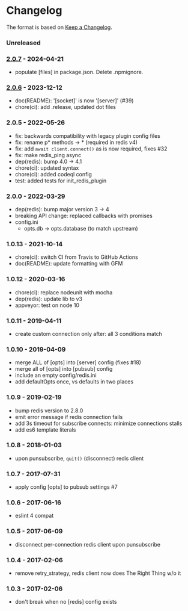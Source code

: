# Changelog

The format is based on [Keep a Changelog](https://keepachangelog.com/).


### Unreleased


### [2.0.7] - 2024-04-21


- populate [files] in package.json. Delete .npmignore.


### [2.0.6] - 2023-12-12

- doc(README): '[socket]' is now '[server]' (#39)
- chore(ci): add .release, updated dot files


### 2.0.5 - 2022-05-26

- fix: backwards compatibility with legacy plugin config files
- fix: rename p\* methods -> * (required in redis v4)
- fix: add `await client.connect()` as is now required, fixes #32
- fix: make redis_ping async
- dep(redis): bump 4.0 -> 4.1
- chore(ci): updated syntax
- chore(ci): added codeql config
- test: added tests for init_redis_plugin


### 2.0.0 - 2022-03-29

- dep(redis): bump major version 3 -> 4
- breaking API change: replaced callbacks with promises
- config.ini
    - opts.db -> opts.database (to match upstream)


### 1.0.13 - 2021-10-14

- chore(ci): switch CI from Travis to GitHub Actions
- doc(README): update formatting with GFM


### 1.0.12 - 2020-03-16

- chore(ci): replace nodeunit with mocha
- dep(redis): update lib to v3
- appveyor: test on node 10


### 1.0.11 - 2019-04-11

- create custom connection only after: all 3 conditions match


### 1.0.10 - 2019-04-09

- merge ALL of [opts] into [server] config (fixes #18)
- merge all of [opts] into [pubsub] config
- include an empty config/redis.ini
- add defaultOpts once, vs defaults in two places


### 1.0.9 - 2019-02-19

- bump redis version to 2.8.0
- emit error message if redis connection fails
- add 3s timeout for subscribe connects: minimize connections stalls
- add es6 template literals


### 1.0.8 - 2018-01-03

- upon punsubscribe, `quit()` (disconnect) redis client


### 1.0.7 - 2017-07-31

- apply config [opts] to pubsub settings #7


### 1.0.6 - 2017-06-16

- eslint 4 compat


### 1.0.5 - 2017-06-09

- disconnect per-connection redis client upon punsubscribe


### 1.0.4 - 2017-02-06

- remove retry_strategy, redis client now does The Right Thing w/o it


### 1.0.3 - 2017-02-06

- don't break when no [redis] config exists

[1.0.13]: https://github.com/haraka/haraka-plugin-redis/releases/tag/1.0.13
[2.0.0]: https://github.com/haraka/haraka-plugin-redis/releases/tag/2.0.0
[2.0.1]: https://github.com/haraka/haraka-plugin-redis/releases/tag/2.0.1
[2.0.2]: https://github.com/haraka/haraka-plugin-redis/releases/tag/2.0.2
[2.0.3]: https://github.com/haraka/haraka-plugin-redis/releases/tag/2.0.3
[2.0.4]: https://github.com/haraka/haraka-plugin-redis/releases/tag/2.0.4
[2.0.5]: https://github.com/haraka/haraka-plugin-redis/releases/tag/2.0.5
[2.0.6]: https://github.com/haraka/haraka-plugin-redis/releases/tag/v2.0.6
[2.0.7]: https://github.com/haraka/haraka-plugin-redis/releases/tag/2.0.7

